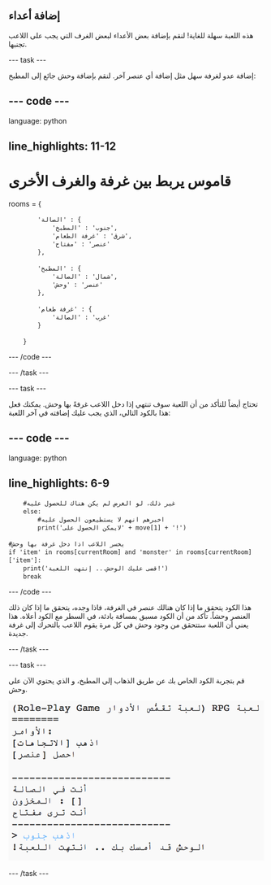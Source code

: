 ## إضافة أعداء

هذه اللعبة سهلة للغاية! لنقم بإضافة بعض الأعداء لبعض الغرف التي يجب على اللاعب تجنبها.

\--- task \---

إضافة عدو لغرفة سهل مثل إضافة أي عنصر آخر. لنقم بإضافة وحش جائع إلى المطبخ:

## \--- code \---

language: python

## line_highlights: 11-12

# قاموس يربط بين غرفة والغرف الأخرى

rooms = {

            'الصالة' : {
                'جنوب' : 'المطبخ',
                'شرق' : 'غرفة الطعام',
                'عنصر' : 'مفتاح'
            },
    
            'المطبخ' : {
                'شمال' : 'الصالة',
                'عنصر' : 'وحش'
            },
    
            'غرفة طعام' : {
                'غرب' : 'الصالة'
            }
    
        }
    

\--- /code \---

\--- /task \---

\--- task \---

تحتاج أيضاً للتأكد من أن اللعبة سوف تنتهي إذا دخل اللاعب غرفةً بها وحش. يمكنك فعل هذا بالكود التالي، الذي يجب عليك إضافته في آخر اللعبة:

## \--- code \---

language: python

## line_highlights: 6-9

        #غير ذلك، لو الغرض لم يكن هناك للحصول عليه
        else:
            #اخبرهم انهم لا يستطيعون الحصول عليه
            print('لايمكن الحصول على' + move[1] + '!')
    
    #يخسر اللاعب اذا دخل غرفة بها وحش
    if 'item' in rooms[currentRoom] and 'monster' in rooms[currentRoom]['item']:
        print('قضى عليك الوحش... إنتهت اللعبة!')
        break
    

\--- /code \---

هذا الكود يتحقق ما إذا كان هنالك عنصر في الغرفة، فاذا وجده، يتحقق ما إذا كان ذلك العنصر وحشاً. تأكد من أن الكود مسبق بمسافة بادئة، في السطر مع الكود أعلاه. هذا يعني أن اللعبة ستتحقق من وجود وحش في كل مرة يقوم اللاعب بالتحرك إلى غرفة جديدة.

\--- /task \---

\--- task \---

قم بتجربة الكود الخاص بك عن طريق الذهاب إلى المطبخ، و الذي يحتوي الآن على وحش.

![لقطة الشاشة](images/rpg-monster-test.png)

\--- /task \---
